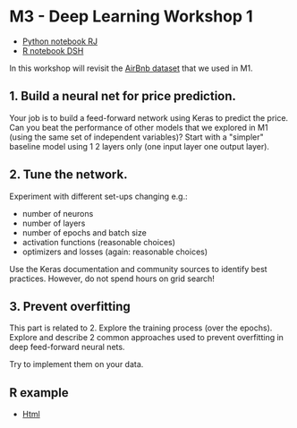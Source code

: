 # M3 - Deep Learning Workshop 1

* [Python notebook RJ](https://nbviewer.jupyter.org/github/SDS-AAU/SDS-2020/blob/master/M3/workshop1/M3_W1_AirBnb.ipynb)
* [R notebook DSH](https://sds-aau.github.io/SDS-master/M3/exercises/ANN_workshop.nb.html)

In this workshop will revisit the [AirBnb dataset](http://data.insideairbnb.com/denmark/hovedstaden/copenhagen/2020-06-26/data/listings.csv.gz) that we used in M1. 

## 1. Build a neural net for price prediction.

Your job is to build a feed-forward network using Keras to predict the price.
Can you beat the performance of other models that we explored in M1 (using the same set of independent variables)? Start with a "simpler" baseline model using 1 2 layers only (one input layer one output layer).

## 2. Tune the network.

Experiment with different set-ups changing e.g.:

- number of neurons
- number of layers 
- number of epochs and batch size
- activation functions (reasonable choices)
- optimizers and losses (again: reasonable choices)

Use the Keras documentation and community sources to identify best practices. However, do not spend hours on grid search!

## 3. Prevent overfitting

This part is related to 2. Explore the training process (over the epochs). Explore and describe 2 common approaches used to prevent overfitting in deep feed-forward neural nets.

Try to implement them on your data.


## R example

* [Html](https://sds-aau.github.io/SDS-master/M3/exercises/ANN_workshop.nb.html)
